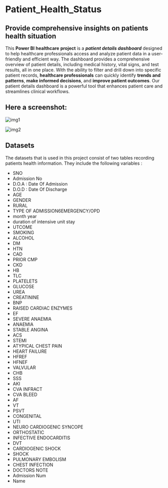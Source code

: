 # Patient_Health_Status

## Provide comprehensive  insights on patients health situation

This **Power BI** **healthcare** **project** is a ***patient details dashboard*** designed to help healthcare professionals access and analyze patient data in a user-friendly and efficient way. The dashboard provides a comprehensive overview of patient details, including medical history, vital signs, and test results, all in one place. With the ability to filter and drill down into specific patient records, **healthcare professionals** can quickly identify **trends and patterns**, **make informed decisions**, and **improve patient outcomes**. Our patient details dashboard is a powerful tool that enhances patient care and streamlines clinical workflows.

## Here a screenshot:

![img1](https://github.com/user-attachments/assets/f3816383-22e2-48ec-8d00-cdefa97fa1bd)


![img2](https://github.com/user-attachments/assets/dc87b7ce-9d59-4f6b-9199-d74cb0ae9307)

## Datasets

The datasets that is used in this project consist of two tables recording patients health information. They include the following variables :  
- SNO
- Admission No
- D.O.A : Date Of Admission
- D.O.D : Date Of Discharge
- AGE
- GENDER
-  RURAL
-  TYPE OF ADMISSION6EMERGENCY/OPD
-  month year
-  duration of intensive unit stay
- UTCOME
- SMOKING 
- ALCOHOL
- DM
- HTN
- CAD
- PRIOR CMP
- CKD
- HB
- TLC
- PLATELETS
- GLUCOSE
- UREA
- CREATININE
- BNP
- RAISED CARDIAC ENZYMES
- EF
- SEVERE ANAEMIA
- ANAEMIA
- STABLE ANGINA
- ACS
- STEMI
- ATYPICAL CHEST PAIN
- HEART FAILURE
- HFREF
- HFNEF
- VALVULAR
- CHB
- SSS
- AKI
- CVA INFRACT
- CVA BLEED
- AF
- VT
- PSVT
- CONGENITAL
- UTI
- NEURO CARDIOGENIC SYNCOPE
- ORTHOSTATIC
- INFECTIVE ENDOCARDITIS
- DVT
- CARDIOGENIC SHOCK
- SHOCK
- PULMONARY EMBOLISM
- CHEST INFECTION
- DOCTORS NOTE
- Admission Num
- Name

  
